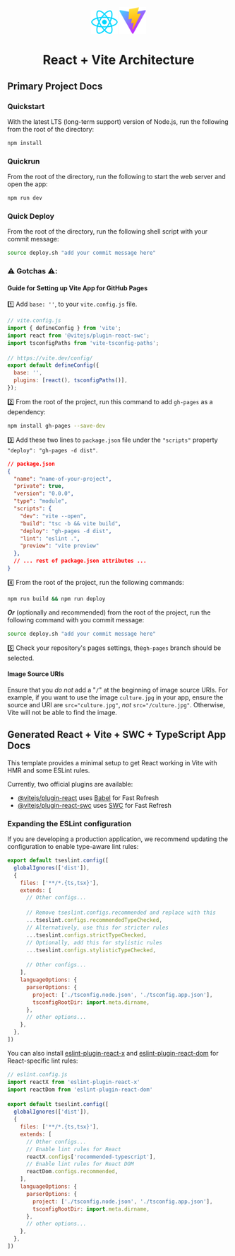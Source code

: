 <div align="center">
<img 
  alt="Project Logo 1" 
  src="src/assets/react.svg"
  width="60px"/>
<img 
  alt="Project Logo 2" 
  src="src/assets/vite.svg" 
  width="60px"/>
</div>
<h1 align="center">
React + Vite Architecture
</h1>

## Primary Project Docs
### Quickstart
With the latest LTS (long-term support) version of Node.js, run the following from the root of the directory:
```bash
npm install
```

### Quickrun
From the root of the directory, run the following to start the web server and open the app:
```bash
npm run dev
```

### Quick Deploy
From the root of the directory, run the following shell script with your commit message:
```bash
source deploy.sh "add your commit message here"
```

### ⚠️ Gotchas ⚠️: 

#### Guide for Setting up Vite App for GitHub Pages

1️⃣ Add `base: ''`, to your `vite.config.js` file.
```javascript
// vite.config.js
import { defineConfig } from 'vite';
import react from '@vitejs/plugin-react-swc';
import tsconfigPaths from 'vite-tsconfig-paths';

// https://vite.dev/config/
export default defineConfig({
  base: '',
  plugins: [react(), tsconfigPaths()],
});
```

2️⃣ From the root of the project, run this command to add `gh-pages` as a dependency:
```bash
npm install gh-pages --save-dev
```

3️⃣ Add these two lines to `package.json` file under the `"scripts"` property `"deploy": "gh-pages -d dist"`.
```json
// package.json
{
  "name": "name-of-your-project",
  "private": true,
  "version": "0.0.0",
  "type": "module",
  "scripts": {
    "dev": "vite --open",
    "build": "tsc -b && vite build",
    "deploy": "gh-pages -d dist",
    "lint": "eslint .",
    "preview": "vite preview"
  },
  // ... rest of package.json attributes ...
}
```

4️⃣ From the root of the project, run the following commands:
```bash
npm run build && npm run deploy
```

***Or*** (optionally and recommended) from the root of the project, run the following command with you commit message:
```bash
source deploy.sh "add your commit message here"
```

5️⃣ Check your repository's pages settings, the`gh-pages` branch should be selected.

#### Image Source URIs
Ensure that you *do not* add a "`/`" at the beginning of image source URIs. For example, if you want to use the image `culture.jpg` in your app, ensure the source and URI are `src="culture.jpg"`, *not* `src="/culture.jpg"`. Otherwise, Vite will not be able to find the image.

## Generated React + Vite + SWC + TypeScript App Docs
This template provides a minimal setup to get React working in Vite with HMR and some ESLint rules.

Currently, two official plugins are available:

- [@vitejs/plugin-react](https://github.com/vitejs/vite-plugin-react/blob/main/packages/plugin-react) uses [Babel](https://babeljs.io/) for Fast Refresh
- [@vitejs/plugin-react-swc](https://github.com/vitejs/vite-plugin-react/blob/main/packages/plugin-react-swc) uses [SWC](https://swc.rs/) for Fast Refresh

### Expanding the ESLint configuration

If you are developing a production application, we recommend updating the configuration to enable type-aware lint rules:

```js
export default tseslint.config([
  globalIgnores(['dist']),
  {
    files: ['**/*.{ts,tsx}'],
    extends: [
      // Other configs...

      // Remove tseslint.configs.recommended and replace with this
      ...tseslint.configs.recommendedTypeChecked,
      // Alternatively, use this for stricter rules
      ...tseslint.configs.strictTypeChecked,
      // Optionally, add this for stylistic rules
      ...tseslint.configs.stylisticTypeChecked,

      // Other configs...
    ],
    languageOptions: {
      parserOptions: {
        project: ['./tsconfig.node.json', './tsconfig.app.json'],
        tsconfigRootDir: import.meta.dirname,
      },
      // other options...
    },
  },
])
```

You can also install [eslint-plugin-react-x](https://github.com/Rel1cx/eslint-react/tree/main/packages/plugins/eslint-plugin-react-x) and [eslint-plugin-react-dom](https://github.com/Rel1cx/eslint-react/tree/main/packages/plugins/eslint-plugin-react-dom) for React-specific lint rules:

```js
// eslint.config.js
import reactX from 'eslint-plugin-react-x'
import reactDom from 'eslint-plugin-react-dom'

export default tseslint.config([
  globalIgnores(['dist']),
  {
    files: ['**/*.{ts,tsx}'],
    extends: [
      // Other configs...
      // Enable lint rules for React
      reactX.configs['recommended-typescript'],
      // Enable lint rules for React DOM
      reactDom.configs.recommended,
    ],
    languageOptions: {
      parserOptions: {
        project: ['./tsconfig.node.json', './tsconfig.app.json'],
        tsconfigRootDir: import.meta.dirname,
      },
      // other options...
    },
  },
])
```
